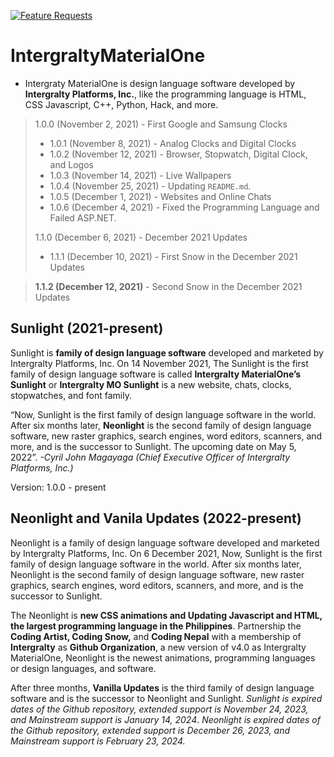 [![Feature Requests](https://img.shields.io/github/issues/Intergralty/IntergraltyMaterialOne)](https://github.com/microsoft/vscode/issues?q=is%3Aopen+is%3Aissue+label%3Afeature-request+sort%3Areactions-%2B1-desc)
# IntergraltyMaterialOne

* Intergraty MaterialOne is design language software developed by **Intergralty Platforms, Inc.**, like the programming language is HTML, CSS Javascript, C++, Python, Hack, and more.

> 1.0.0 (November 2, 2021) - First Google and Samsung Clocks
> * 1.0.1 (November 8, 2021) - Analog Clocks and Digital Clocks
> * 1.0.2 (November 12, 2021) - Browser, Stopwatch, Digital Clock, and Logos
> * 1.0.3 (November 14, 2021) - Live Wallpapers
> * 1.0.4 (November 25, 2021) - Updating `README.md`.
> * 1.0.5 (December 1, 2021) - Websites and Online Chats
> * 1.0.6 (December 4, 2021) - Fixed the Programming Language and Failed ASP.NET.
> 
> 1.1.0 (December 6, 2021) - December 2021 Updates
> * 1.1.1 (December 10, 2021) - First Snow in the December 2021 Updates

> **1.1.2 (December 12, 2021)** - Second Snow in the December 2021 Updates

## Sunlight (2021-present)
Sunlight is **family of design language software** developed and marketed by Intergralty Platforms, Inc. On 14 November 2021, The Sunlight is the first family of design language software is called **Intergralty MaterialOne’s Sunlight** or **Intergralty MO Sunlight** is a new website, chats, clocks, stopwatches, and font family.

“Now, Sunlight is the first family of design language software in the world. After six months later, **Neonlight** is the second family of design language software, new raster graphics, search engines, word editors, scanners, and more, and is the successor to Sunlight. The upcoming date on May 5, 2022”. *-Cyril John Magayaga (Chief Executive Officer of Intergralty Platforms, Inc.)*

Version: 1.0.0 - present
## Neonlight and Vanila Updates (2022-present)
Neonlight is a family of design language software developed and marketed by Intergralty Platforms, Inc. On 6 December 2021, Now, Sunlight is the first family of design language software in the world. After six months later, Neonlight is the second family of design language software, new raster graphics, search engines, word editors, scanners, and more, and is the successor to Sunlight. 

The Neonlight is **new CSS animations and Updating Javascript and HTML, the largest programming language in the Philippines**. Partnership the **Coding Artist, Coding Snow,** and **Coding Nepal** with a membership of **Intergralty** as **Github Organization**, a new version of v4.0 as Intergralty MaterialOne, Neonlight is the newest animations, programming languages or design languages, and software.

After three months, **Vanilla Updates** is the third family of design language software and is the successor to Neonlight and Sunlight. *Sunlight is expired dates of the Github repository, extended support is November 24, 2023, and Mainstream support is January 14, 2024*. *Neonlight is expired dates of the Github repository, extended support is December 26, 2023, and Mainstream support is February 23, 2024.*
